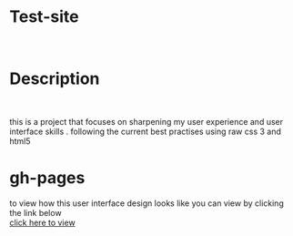 # Test-site
<br>

# Description

<br>

  this is a project that focuses on sharpening my user experience and user interface skills .
  following the current best practises using raw css 3 and html5
<br>

# gh-pages 
  to view how this user interface design looks like you can view by clicking the link below 
  <br>
  [click here to view](https://alovega.github.io/Test-site/)
